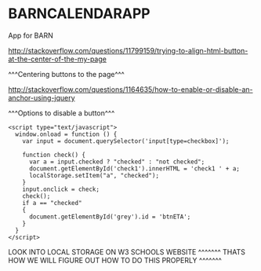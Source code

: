 # BARNCALENDARAPP
App for BARN

http://stackoverflow.com/questions/11799159/trying-to-align-html-button-at-the-center-of-the-my-page

^^^Centering buttons to the page^^^


http://stackoverflow.com/questions/1164635/how-to-enable-or-disable-an-anchor-using-jquery

^^^Options to disable a button^^^



    <script type="text/javascript">
      window.onload = function () {
        var input = document.querySelector('input[type=checkbox]');

        function check() {
          var a = input.checked ? "checked" : "not checked";
          document.getElementById('check1').innerHTML = 'check1 ' + a;
          localStorage.setItem("a", "checked");
        }
        input.onclick = check;
        check();
        if a == "checked"
        {
          document.getElementById('grey').id = 'btnETA';
        }
      }
    </script>


LOOK INTO LOCAL STORAGE ON W3 SCHOOLS WEBSITE
^^^^^^^ THATS HOW WE WILL FIGURE OUT HOW TO DO THIS PROPERLY ^^^^^^^
